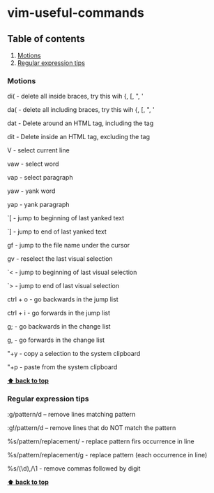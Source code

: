 # vim-useful-commands

## Table of contents

1. [Motions](#motions)
2. [Regular expression tips](#regular-expression-tips)

### Motions
di( - delete all inside braces, try this wih {, [, ", '

da( - delete all including braces, try this wih {, [, ", '

dat - Delete around an HTML tag, including the tag

dit - Delete inside an HTML tag, excluding the tag

V - select current line

vaw - select word

vap - select paragraph

yaw - yank word 

yap - yank paragraph

`[ - jump to beginning of last yanked text

`] - jump to end of last yanked text

gf - jump to the file name under the cursor

gv - reselect the last visual selection

`< - jump to beginning of last visual selection

`> - jump to end of last visual selection

ctrl + o - go backwards in the jump list

ctrl + i - go forwards in the jump list

g; - go backwards in the change list

g, - go forwards in the change list


"+y - copy a selection to the system clipboard

"+p - paste from the system clipboard

**[⬆ back to top](#table-of-contents)**

### Regular expression tips

:g/pattern/d – remove lines matching pattern

:g!/pattern/d – remove lines that do NOT match the pattern

%s/pattern/replacement/ - replace pattern firs occurrence in line

%s/pattern/replacement/g - replace pattern (each occurrence in line)

%s/\(\d\),/\1 - remove commas followed by digit

**[⬆ back to top](#table-of-contents)**
